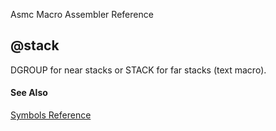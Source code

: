 Asmc Macro Assembler Reference

## @stack

DGROUP for near stacks or STACK for far stacks (text macro).

#### See Also

[Symbols Reference](readme.md)
